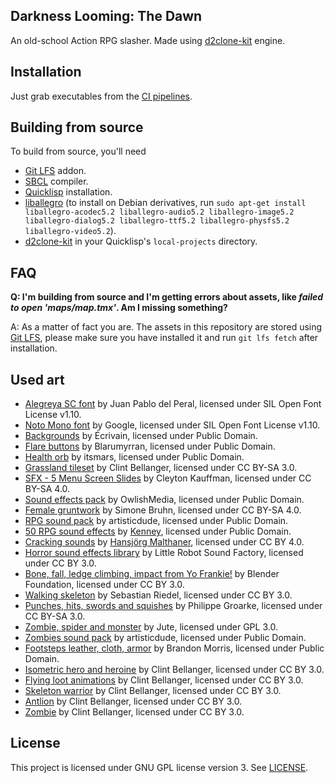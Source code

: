 Darkness Looming: The Dawn
--------------------------
An old-school Action RPG slasher. Made using [d2clone-kit](https://gitlab.com/lockie/d2clone-kit) engine.

Installation
------------
Just grab executables from the [CI pipelines](https://gitlab.com/lockie/darkness-looming-the-dawn/pipelines).

Building from source
--------------------
To build from source, you'll need
* [Git LFS](https://git-lfs.github.com) addon.
* [SBCL](http://sbcl.org) compiler.
* [Quicklisp](https://www.quicklisp.org) installation.
* [liballegro](https://liballeg.org) (to install on Debian derivatives, run `sudo apt-get install liballegro-acodec5.2 liballegro-audio5.2 liballegro-image5.2 liballegro-dialog5.2 liballegro-ttf5.2 liballegro-physfs5.2 liballegro-video5.2`).
* [d2clone-kit](https://gitlab.com/lockie/d2clone-kit) in your Quicklisp's `local-projects` directory.

FAQ
---
**Q: I'm building from source and I'm getting errors about assets, like _failed to open 'maps/map.tmx'_. Am I missing something?**

A: As a matter of fact you are. The assets in this repository are stored using [Git LFS](https://git-lfs.github.com), please make sure you have installed it and run `git lfs fetch` after installation.

Used art
--------
* [Alegreya SC font](https://fontsquirrel.com/fonts/alegreya) by Juan Pablo del Peral, licensed under SIL Open Font License v1.10.
* [Noto Mono font](https://google.com/get/noto) by Google, licensed under SIL Open Font License v1.10.
* [Backgrounds](https://opengameart.org/content/backgrounds-0) by Écrivain, licensed under Public Domain.
* [Flare buttons](https://opengameart.org/content/flare-buttons) by Blarumyrran, licensed under Public Domain.
* [Health orb](https://opengameart.org/content/health-orb-11) by itsmars, licensed under Public Domain.
* [Grassland tileset](https://opengameart.org/content/grassland-tileset) by Clint Bellanger, licensed under CC BY-SA 3.0.
* [SFX - 5 Menu Screen Slides](https://opengameart.org/content/sfx-5-menu-screen-slides) by Cleyton Kauffman, licensed under CC BY-SA 4.0.
* [Sound effects pack](https://opengameart.org/content/sound-effects-pack) by OwlishMedia, licensed under Public Domain.
* [Female gruntwork](https://opengameart.org/content/female-gruntwork-1) by Simone Bruhn, licensed under CC BY-SA 4.0.
* [RPG sound pack](https://opengameart.org/content/rpg-sound-pack) by artisticdude, licensed under Public Domain.
* [50 RPG sound effects](https://opengameart.org/content/50-rpg-sound-effects) by [Kenney](https://kenney.nl), licensed under Public Domain.
* [Cracking sounds](https://opengameart.org/content/cracking-sounds) by [Hansjörg Malthaner](http://opengameart.org/users/varkalandar), licensed under CC BY 4.0.
* [Horror sound effects library](https://opengameart.org/content/horror-sound-effects-library) by Little Robot Sound Factory, licensed under CC BY 3.0.
* [Bone, fall, ledge climbing, impact from Yo Frankie!](https://opengameart.org/content/bone-fall-ledge-climbing-impact-yo-frankie) by Blender Foundation, licensed under CC BY 3.0.
* [Walking skeleton](https://opengameart.org/content/walking-skeleton) by Sebastian Riedel, licensed under CC BY 3.0.
* [Punches, hits, swords and squishes](https://opengameart.org/content/punches-hits-swords-and-squishes) by Philippe Groarke, licensed under CC BY-SA 3.0.
* [Zombie, spider and monster](https://opengameart.org/content/zombie-spider-and-monster) by Jute, licensed under GPL 3.0.
* [Zombies sound pack](https://opengameart.org/content/zombies-sound-pack) by artisticdude, licensed under Public Domain.
* [Footsteps leather, cloth, armor](https://opengameart.org/content/footsteps-leather-cloth-armor) by Brandon Morris, licensed under Public Domain.
* [Isometric hero and heroine](https://opengameart.org/content/isometric-hero-and-heroine) by Clint Bellanger, licensed under CC BY 3.0.
* [Flying loot animations](https://opengameart.org/content/flying-loot-animations) by Clint Bellanger, licensed under CC BY 3.0.
* [Skeleton warrior](https://opengameart.org/content/skeleton-warrior) by Clint Bellanger, licensed under CC BY 3.0.
* [Antlion](https://opengameart.org/content/antlion) by Clint Bellanger, licensed under CC BY 3.0.
* [Zombie](https://opengameart.org/content/zombie-0) by Clint Bellanger, licensed under CC BY 3.0.

License
-------
This project is licensed under GNU GPL license version 3. See [LICENSE](LICENSE).
